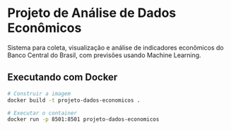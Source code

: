 # Projeto de Análise de Dados Econômicos

Sistema para coleta, visualização e análise de indicadores econômicos do Banco Central do Brasil, com previsões usando Machine Learning.

## Executando com Docker

```bash
# Construir a imagem
docker build -t projeto-dados-economicos .

# Executar o container
docker run -p 8501:8501 projeto-dados-economicos